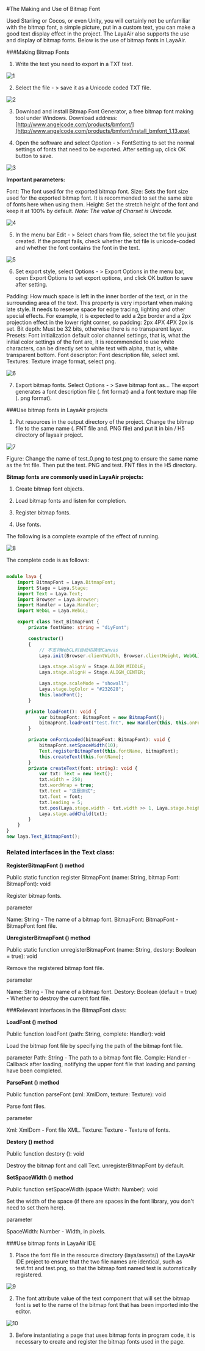 #The Making and Use of Bitmap Font

Used Starling or Cocos, or even Unity, you will certainly not be unfamiliar with the bitmap font, a simple picture, put in a custom text, you can make a good text display effect in the project. The LayaAir also supports the use and display of bitmap fonts. Below is the use of bitmap fonts in LayaAir.

###Making Bitmap Fonts

1. Write the text you need to export in a TXT text.

![1](img/1.png)</br>

2. Select the file - > save it as a Unicode coded TXT file.

![2](img/2.png)</br>

3. Download and install Bitmap Font Generator, a free bitmap font making tool under Windows.
Download address:[http://www.angelcode.com/products/bmfont/](http://www.angelcode.com/products/bmfont/install_bmfont_1.13.exe)

4. Open the software and select Opotion - > FontSetting to set the normal settings of fonts that need to be exported. After setting up, click OK button to save.

![3](img/3.png)</br>

**Important parameters:**

Font: The font used for the exported bitmap font.
Size: Sets the font size used for the exported bitmap font. It is recommended to set the same size of fonts here when using them.
Height: Set the stretch height of the font and keep it at 100% by default.
 *Note: The value of Charset is Unicode.*

![4](img/4.png)</br>

5. In the menu bar Edit - > Select chars from file, select the txt file you just created. If the prompt fails, check whether the txt file is unicode-coded and whether the font contains the font in the text.

![5](img/5.png)</br>

6. Set export style, select Options - > Export Options in the menu bar, open Export Options to set export options, and click OK button to save after setting.

Padding: How much space is left in the inner border of the text, or in the surrounding area of the text. This property is very important when making late style. It needs to reserve space for edge tracing, lighting and other special effects. For example, it is expected to add a 2px border and a 2px projection effect in the lower right corner, so padding: 2px 4PX 4PX 2px is set.
Bit depth: Must be 32 bits, otherwise there is no transparent layer.
Presets: Font initialization default color channel settings, that is, what the initial color settings of the font are, it is recommended to use white characters, can be directly set to white text with alpha, that is, white transparent bottom.
Font descriptor: Font description file, select xml.
Textures: Texture image format, select png.

![6](img/6.png)</br>

7. Export bitmap fonts. Select Options - > Save bitmap font as... The export generates a font description file (. fnt format) and a font texture map file (. png format).



###Use bitmap fonts in LayaAir projects

1. Put resources in the output directory of the project.
Change the bitmap file to the same name (. FNT file and. PNG file) and put it in bin / H5 directory of layaair project.

![7](img/7.png)</br>

Figure: Change the name of test_0.png to test.png to ensure the same name as the fnt file. Then put the test. PNG and test. FNT files in the H5 directory.

**Bitmap fonts are commonly used in LayaAir projects:**

1. Create bitmap font objects.

2. Load bitmap fonts and listen for completion.

3. Register bitmap fonts.

4. Use fonts.

The following is a complete example of the effect of running.

![8](img/8.png)</br>

The complete code is as follows:


```typescript

module laya {
    import BitmapFont = Laya.BitmapFont;
    import Stage = Laya.Stage;
    import Text = Laya.Text;
    import Browser = Laya.Browser;
    import Handler = Laya.Handler;
    import WebGL = Laya.WebGL;

    export class Text_BitmapFont {
        private fontName: string = "diyFont";

        constructor()
        {
            // 不支持WebGL时自动切换至Canvas
            Laya.init(Browser.clientWidth, Browser.clientHeight, WebGL);

            Laya.stage.alignV = Stage.ALIGN_MIDDLE;
            Laya.stage.alignH = Stage.ALIGN_CENTER;

            Laya.stage.scaleMode = "showall";
            Laya.stage.bgColor = "#232628";
            this.loadFont();
        }

       private loadFont(): void {
            var bitmapFont: BitmapFont = new BitmapFont();
            bitmapFont.loadFont("test.fnt", new Handler(this, this.onFontLoaded, [bitmapFont]));
        }

        private onFontLoaded(bitmapFont: BitmapFont): void {
            bitmapFont.setSpaceWidth(10);
            Text.registerBitmapFont(this.fontName, bitmapFont);
            this.createText(this.fontName);
        }
        private createText(font: string): void {
            var txt: Text = new Text();
            txt.width = 250;
            txt.wordWrap = true;
            txt.text = "这是测试";
            txt.font = font;
            txt.leading = 5;
            txt.pos(Laya.stage.width - txt.width >> 1, Laya.stage.height - txt.height >> 1);
            Laya.stage.addChild(txt);
        }
    }
}
new laya.Text_BitmapFont();
```




### **Related interfaces in the Text class:**

**RegisterBitmapFont () method**

Public static function register BitmapFont (name: String, bitmap Font: BitmapFont): void

Register bitmap fonts.

parameter

Name: String - The name of a bitmap font.
BitmapFont: BitmapFont - BitmapFont font file.

**UnregisterBitmapFont () method**

Public static function unregisterBitmapFont (name: String, destory: Boolean = true): void

Remove the registered bitmap font file.

parameter

Name: String - The name of a bitmap font.
Destory: Boolean (default = true) - Whether to destroy the current font file.

###Relevant interfaces in the BitmapFont class:

**LoadFont () method**

Public function loadFont (path: String, complete: Handler): void

Load the bitmap font file by specifying the path of the bitmap font file.

parameter
Path: String - The path to a bitmap font file.
Comple: Handler - Callback after loading, notifying the upper font file that loading and parsing have been completed.

**ParseFont () method**

Public function parseFont (xml: XmlDom, texture: Texture): void

Parse font files.

parameter

Xml: XmlDom - Font file XML.
Texture: Texture - Texture of fonts.

**Destory () method**

Public function destory (): void

Destroy the bitmap font and call Text. unregisterBitmapFont by default.

**SetSpaceWidth () method**

Public function setSpaceWidth (space Width: Number): void

Set the width of the space (if there are spaces in the font library, you don't need to set them here).

parameter

SpaceWidth: Number - Width, in pixels.



###Use bitmap fonts in LayaAir IDE

1. Place the font file in the resource directory (laya/assets/) of the LayaAir IDE project to ensure that the two file names are identical, such as test.fnt and test.png, so that the bitmap font named test is automatically registered.

![9](img/9.png)</br>

2. The font attribute value of the text component that will set the bitmap font is set to the name of the bitmap font that has been imported into the editor.

![10](img/10.png)</br>

3. Before instantiating a page that uses bitmap fonts in program code, it is necessary to create and register the bitmap fonts used in the page.